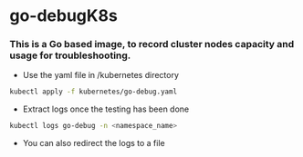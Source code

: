 # go-debugK8s

### This is a Go based image, to record cluster nodes capacity and usage for troubleshooting.

- Use the yaml file in /kubernetes directory
```sh
kubectl apply -f kubernetes/go-debug.yaml
```
- Extract logs once the testing has been done
```sh
kubectl logs go-debug -n <namespace_name>
```
- You can also redirect the logs to a file 


